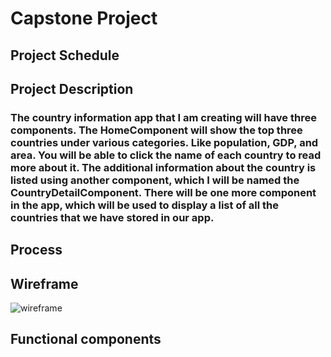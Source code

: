 # Capstone Project

## Project Schedule

## Project Description
### The country information app that I am creating will have three components. The HomeComponent will show the top three countries under various categories. Like population, GDP, and area. You will be able to click the name of each country to read more about it. The additional information about the country is listed using another component, which I will be named the CountryDetailComponent. There will be one more component in the app, which will be used to display a list of all the countries that we have stored in our app.


## Process

## Wireframe

![wireframe](file:///Users/pscbus_108/Desktop/ScreenShots/ScreenShot-08-12at12.56.09AM.png)

## Functional components

